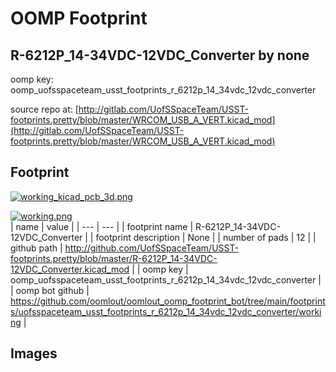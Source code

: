 # OOMP Footprint  
## R-6212P_14-34VDC-12VDC_Converter  by none  
  
oomp key: oomp_uofsspaceteam_usst_footprints_r_6212p_14_34vdc_12vdc_converter  
  
source repo at: [http://gitlab.com/UofSSpaceTeam/USST-footprints.pretty/blob/master/WRCOM_USB_A_VERT.kicad_mod](http://gitlab.com/UofSSpaceTeam/USST-footprints.pretty/blob/master/WRCOM_USB_A_VERT.kicad_mod)  
## Footprint  
  
[![working_kicad_pcb_3d.png](working_kicad_pcb_3d_600.png)](working_kicad_pcb_3d.png)  
  
[![working.png](working_600.png)](working.png)  
| name | value | 
| --- | --- | 
| footprint name | R-6212P_14-34VDC-12VDC_Converter | 
| footprint description | None | 
| number of pads | 12 | 
| github path | http://github.com/UofSSpaceTeam/USST-footprints.pretty/blob/master/R-6212P_14-34VDC-12VDC_Converter.kicad_mod | 
| oomp key | oomp_uofsspaceteam_usst_footprints_r_6212p_14_34vdc_12vdc_converter | 
| oomp bot github | https://github.com/oomlout/oomlout_oomp_footprint_bot/tree/main/footprints/uofsspaceteam_usst_footprints_r_6212p_14_34vdc_12vdc_converter/working | 
## Images  
